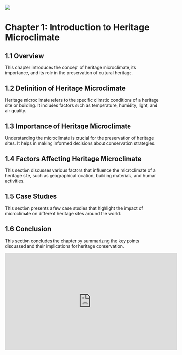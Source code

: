 ![](https://www.safegardgroup.com/web-content/uploads/freshizer/c85837eb42b430d4eff2c690825b54c5_blockchain-scaled-800-320-c.jpeg)

# Chapter 1: Introduction to Heritage Microclimate


## 1.1 Overview
This chapter introduces the concept of heritage microclimate, its importance, and its role in the preservation of cultural heritage.

## 1.2 Definition of Heritage Microclimate
Heritage microclimate refers to the specific climatic conditions of a heritage site or building. It includes factors such as temperature, humidity, light, and air quality.

## 1.3 Importance of Heritage Microclimate
Understanding the microclimate is crucial for the preservation of heritage sites. It helps in making informed decisions about conservation strategies.

## 1.4 Factors Affecting Heritage Microclimate
This section discusses various factors that influence the microclimate of a heritage site, such as geographical location, building materials, and human activities.

## 1.5 Case Studies
This section presents a few case studies that highlight the impact of microclimate on different heritage sites around the world.

## 1.6 Conclusion
This section concludes the chapter by summarizing the key points discussed and their implications for heritage conservation.


<iframe width="560" height="315" src="https://www.youtube.com/embed/yubzJw0uiE4?si=BID2f1IORXB5-pbu" title="YouTube video player" frameborder="0" allow="accelerometer; autoplay; clipboard-write; encrypted-media; gyroscope; picture-in-picture; web-share" allowfullscreen></iframe>